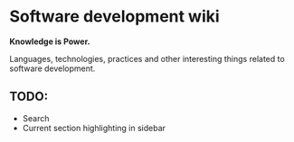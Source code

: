 # Software development wiki

**Knowledge is Power.**

Languages, technologies, practices and other interesting things related to software development.

## TODO:
* Search
* Сurrent section highlighting in sidebar 